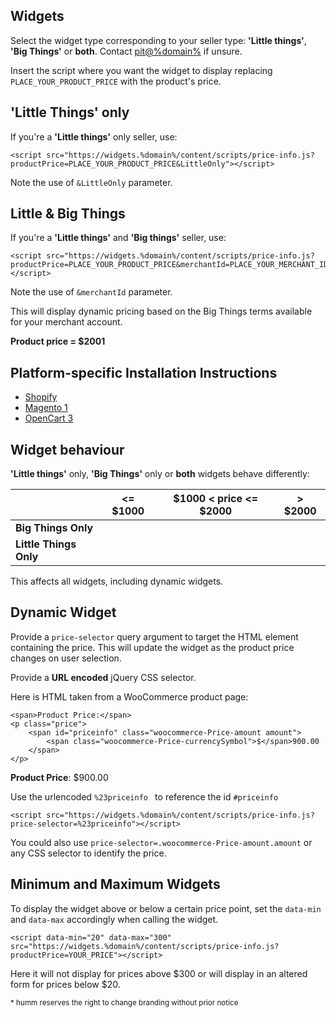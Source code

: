 ## Widgets

Select the widget type corresponding to your seller type: **'Little things'**, **'Big Things'** or **both**. Contact <a href="mailto:pit@%domain%">pit@%domain%</a> if unsure.

Insert the script where you want the widget to display replacing <code>PLACE_YOUR_PRODUCT_PRICE</code> with the product's price.

## 'Little Things' only

If you're a **'Little things'** only seller, use:

```
<script src="https://widgets.%domain%/content/scripts/price-info.js?productPrice=PLACE_YOUR_PRODUCT_PRICE&LittleOnly"></script>
```

Note the use of <code>&LittleOnly</code> parameter.

<script src="https://widgets.%domain%/content/scripts/price-info.js?productPrice=200&LittleOnly"></script>

## Little & Big Things

If you're a **'Little things'** and **'Big things'** seller, use: 

```
<script src="https://widgets.%domain%/content/scripts/price-info.js?productPrice=PLACE_YOUR_PRODUCT_PRICE&merchantId=PLACE_YOUR_MERCHANT_ID"></script>
```

Note the use of <code>&merchantId</code> parameter.

This will display dynamic pricing based on the Big Things terms available for your merchant account.

**Product price = $2001**
<script src="https://widgets.%domain%/content/scripts/price-info.js?productPrice=2001&merchantId=30135131"></script> 

## Platform-specific Installation Instructions
* [Shopify](/widgets/price-info/shopify)
* [Magento 1](/widgets/price-info/magento_1)
* [OpenCart 3](/widgets/price-info/opencart_3)

## Widget behaviour

 **'Little things'** only, **'Big Things'** only or **both** widgets behave differently:

| | <= $1000 | $1000 < price <= $2000 | > $2000 |
| -- | -- | -- | -- |
| **Big Things Only** | | | <script src="https://widgets.%domain%/content/scripts/price-info.js?productPrice=2001&merchantId=30135131"></script> |
| **Little Things Only** | <script src="https://widgets.%domain%/content/scripts/price-info.js?productPrice=200&LittleOnly"></script> | <script src="https://widgets.%domain%/content/scripts/price-info.js?productPrice=1500&LittleOnly"></script> | |

This affects all widgets, including dynamic widgets.

## Dynamic Widget

Provide a ```price-selector``` query argument to target the HTML element containing the price. This will update the widget as the product price changes on user selection.

Provide a **URL encoded** jQuery CSS selector.

Here is HTML taken from a WooCommerce product page:

```
<span>Product Price:</span>
<p class="price">
    <span id="priceinfo" class="woocommerce-Price-amount amount">
        <span class="woocommerce-Price-currencySymbol">$</span>900.00
    </span>
</p>
```

<p class="price">
    <span><strong>Product Price</strong>:</span>
    <span id="priceinfo" class="woocommerce-Price-amount amount">
        <span class="woocommerce-Price-currencySymbol">$</span>900.00
    </span>
</p>

Use the urlencoded ```%23priceinfo ``` to reference the id ```#priceinfo```

<script src="https://widgets.%domain%/content/scripts/price-info.js?price-selector=%23priceinfo"></script>
```
<script src="https://widgets.%domain%/content/scripts/price-info.js?price-selector=%23priceinfo"></script>
```

You could also use ```price-selector=.woocommerce-Price-amount.amount``` or any CSS selector to identify the price.

## Minimum and Maximum Widgets

To display the widget above or below a certain price point, set the ```data-min``` and ```data-max``` accordingly when calling the widget.

```
<script data-min="20" data-max="300" src="https://widgets.%domain%/content/scripts/price-info.js?productPrice=YOUR_PRICE"></script>
```
Here it will not display for prices above $300 or will display in an altered form for prices below $20.

<small>* humm reserves the right to change branding without prior notice</small>
